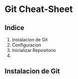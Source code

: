 # **Git Cheat-Sheet**

## Indice

1. Instalacion de Git
2. Configuracion
3. Inicializar Repositorio 
4. 
## Instalacion de Git